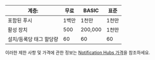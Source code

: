 
| 계층: | 무료 | BASIC | 표준 |
| --- | --- | --- | --- |
| 포함된 푸시 |1백만 |1천만 |1천만 |
| 활성 장치 |500 |200,000 | 1천만 |
| 설치/등록당 태그 할당량 |60 |60 |60 |

이러한 제한 사항 및 가격에 관한 정보는 [Notification Hubs 가격](https://azure.microsoft.com/pricing/details/notification-hubs/)을 참조하세요. 

